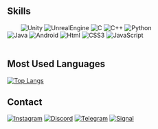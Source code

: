 ## Skills
 &nbsp; &nbsp; &nbsp; &nbsp; <img alt="Unity" src ="https://img.shields.io/badge/Unity-FAFAFA.svg?&style=for-the-badge&logo=Unity&logoColor=black"/> <img alt="UnrealEngine" src ="https://img.shields.io/badge/Unreal-0E1128.svg?&style=for-the-badge&logo=Unreal Engine&logoColor=white"/> <img alt="C" src 
="https://img.shields.io/badge/C-A8B9CC.svg?&style=for-the-badge&logo=C&logoColor=white"/> <img alt="C++" src ="https://img.shields.io/badge/C++-00599C.svg?&style=for-the-badge&logo=C%2B%2B&logoColor=white"/>  <img alt="Python" src ="https://img.shields.io/badge/Python-3776AB.svg?&style=for-the-badge&logo=Python&logoColor=white"/> </br> <img alt="Java" src ="https://img.shields.io/badge/Java-ED8B00?style=for-the-badge&logo=openjdk&logoColor=white"/> <img alt="Android" src ="https://img.shields.io/badge/Android-3DDC84.svg?&style=for-the-badge&logo=Android&logoColor=white"/>  <img alt="Html" src ="https://img.shields.io/badge/HTML-E34F26.svg?&style=for-the-badge&logo=HTML5&logoColor=white"/> <img alt="CSS3" src ="https://img.shields.io/badge/CSS3-FF9933.svg?&style=for-the-badge&logo=CSS3&logoColor=white"/>  <img alt="JavaScript" src ="https://img.shields.io/badge/JavaScript-F7DF1E.svg?&style=for-the-badge&logo=JavaScript&logoColor=white"/>   
<br/>
## Most Used Languages 
[![Top Langs](https://github-readme-stats.vercel.app/api/top-langs/?username=K0126&layout=compact&theme=dark)](https://github.com/anuraghazra/github-readme-stats)
<br/>

## Contact

</a> <a href = "https://www.instagram.com/rohmoohyunfoundation/"> <img alt="Instagram" src ="https://img.shields.io/badge/Instagram-E4405F.svg?&style=for-the-badge&logo=Instagram&logoColor=white"/></a>
</a> <a href = "https://discordlookup.com/user/922030442717257758"> <img alt="Discord" src ="https://img.shields.io/badge/Discord-7289DA?style=for-the-badge&logo=discord&logoColor=white"/></a>
</a> <a href = "https://t.me/tellmecp"> <img alt="Telegram" src ="https://img.shields.io/badge/Telegram-2CA5E0?style=for-the-badge&logo=telegram&logoColor=white"/></a>
</a> <a href = "https://signal.me/#eu/FLP-uTFaBywkHVrVnS4EgMjmVCVHOXIWDsjDWws_F_7gadd1adJBv4vbm35hsg3N"> <img alt="Signal" src ="https://img.shields.io/badge/Signal-%23039BE5.svg?&style=for-the-badge&logo=Signal&logoColor=white"/></a>





